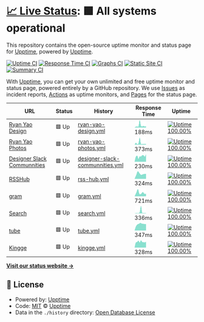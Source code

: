 # [📈 Live Status](https://demo.upptime.js.org): <!--live status--> **🟩 All systems operational**

This repository contains the open-source uptime monitor and status page for [Upptime](https://upptime.js.org), powered by [Upptime](https://github.com/upptime/upptime).

[![Uptime CI](https://github.com/koj-co/upptime/workflows/Uptime%20CI/badge.svg)](https://github.com/koj-co/upptime/actions?query=workflow%3A%22Uptime+CI%22)
[![Response Time CI](https://github.com/koj-co/upptime/workflows/Response%20Time%20CI/badge.svg)](https://github.com/koj-co/upptime/actions?query=workflow%3A%22Response+Time+CI%22)
[![Graphs CI](https://github.com/koj-co/upptime/workflows/Graphs%20CI/badge.svg)](https://github.com/koj-co/upptime/actions?query=workflow%3A%22Graphs+CI%22)
[![Static Site CI](https://github.com/koj-co/upptime/workflows/Static%20Site%20CI/badge.svg)](https://github.com/koj-co/upptime/actions?query=workflow%3A%22Static+Site+CI%22)
[![Summary CI](https://github.com/koj-co/upptime/workflows/Summary%20CI/badge.svg)](https://github.com/koj-co/upptime/actions?query=workflow%3A%22Summary+CI%22)

With [Upptime](https://upptime.js.org), you can get your own unlimited and free uptime monitor and status page, powered entirely by a GitHub repository. We use [Issues](https://github.com/upptime/upptime/issues) as incident reports, [Actions](https://github.com/upptime/upptime/actions) as uptime monitors, and [Pages](https://demo.upptime.js.org) for the status page.

<!--start: status pages-->
<!-- This summary is generated by Upptime (https://github.com/upptime/upptime) -->
<!-- Do not edit this manually, your changes will be overwritten -->

| URL                                                                | Status | History                                                                                                                        | Response Time                                                                                    | Uptime                                                                                                                                                                                                                                             |
| ------------------------------------------------------------------ | ------ | ------------------------------------------------------------------------------------------------------------------------------ | ------------------------------------------------------------------------------------------------ | -------------------------------------------------------------------------------------------------------------------------------------------------------------------------------------------------------------------------------------------------- |
| [Ryan Yao Design](https://ryanyao.design)                          | 🟩 Up  | [ryan-yao-design.yml](https://github.com/lucky13820/uptime/commits/master/history/ryan-yao-design.yml)                         | <img alt="Response time graph" src="./graphs/ryan-yao-design.png" height="20"> 188ms             | [![Uptime 100.00%](https://img.shields.io/endpoint?url=https%3A%2F%2Fraw.githubusercontent.com%2Flucky13820%2Fuptime%2Fmaster%2Fapi%2Fryan-yao-design%2Fuptime.json)](https://demo.upptime.js.org/history/ryan-yao-design)                         |
| [Ryan Yao Photos](https://ryanyao.photos)                          | 🟩 Up  | [ryan-yao-photos.yml](https://github.com/lucky13820/uptime/commits/master/history/ryan-yao-photos.yml)                         | <img alt="Response time graph" src="./graphs/ryan-yao-photos.png" height="20"> 373ms             | [![Uptime 100.00%](https://img.shields.io/endpoint?url=https%3A%2F%2Fraw.githubusercontent.com%2Flucky13820%2Fuptime%2Fmaster%2Fapi%2Fryan-yao-photos%2Fuptime.json)](https://demo.upptime.js.org/history/ryan-yao-photos)                         |
| [Designer Slack Communnities](https://www.designerslack.community) | 🟩 Up  | [designer-slack-communnities.yml](https://github.com/lucky13820/uptime/commits/master/history/designer-slack-communnities.yml) | <img alt="Response time graph" src="./graphs/designer-slack-communnities.png" height="20"> 230ms | [![Uptime 100.00%](https://img.shields.io/endpoint?url=https%3A%2F%2Fraw.githubusercontent.com%2Flucky13820%2Fuptime%2Fmaster%2Fapi%2Fdesigner-slack-communnities%2Fuptime.json)](https://demo.upptime.js.org/history/designer-slack-communnities) |
| [RSSHub](https://rsshub.ryanyao.xyz)                               | 🟩 Up  | [rss-hub.yml](https://github.com/lucky13820/uptime/commits/master/history/rss-hub.yml)                                         | <img alt="Response time graph" src="./graphs/rss-hub.png" height="20"> 324ms                     | [![Uptime 100.00%](https://img.shields.io/endpoint?url=https%3A%2F%2Fraw.githubusercontent.com%2Flucky13820%2Fuptime%2Fmaster%2Fapi%2Frss-hub%2Fuptime.json)](https://demo.upptime.js.org/history/rss-hub)                                         |
| [gram](https://gram.ryanyao.xyz)                                   | 🟩 Up  | [gram.yml](https://github.com/lucky13820/uptime/commits/master/history/gram.yml)                                               | <img alt="Response time graph" src="./graphs/gram.png" height="20"> 721ms                        | [![Uptime 100.00%](https://img.shields.io/endpoint?url=https%3A%2F%2Fraw.githubusercontent.com%2Flucky13820%2Fuptime%2Fmaster%2Fapi%2Fgram%2Fuptime.json)](https://demo.upptime.js.org/history/gram)                                               |
| [Search](https://search.ryanyao.xyz)                               | 🟩 Up  | [search.yml](https://github.com/lucky13820/uptime/commits/master/history/search.yml)                                           | <img alt="Response time graph" src="./graphs/search.png" height="20"> 336ms                      | [![Uptime 100.00%](https://img.shields.io/endpoint?url=https%3A%2F%2Fraw.githubusercontent.com%2Flucky13820%2Fuptime%2Fmaster%2Fapi%2Fsearch%2Fuptime.json)](https://demo.upptime.js.org/history/search)                                           |
| [tube](https://tube.ryanyao.xyz)                                   | 🟩 Up  | [tube.yml](https://github.com/lucky13820/uptime/commits/master/history/tube.yml)                                               | <img alt="Response time graph" src="./graphs/tube.png" height="20"> 347ms                        | [![Uptime 100.00%](https://img.shields.io/endpoint?url=https%3A%2F%2Fraw.githubusercontent.com%2Flucky13820%2Fuptime%2Fmaster%2Fapi%2Ftube%2Fuptime.json)](https://demo.upptime.js.org/history/tube)                                               |
| [Kingge](https://www.kingge.com)                                   | 🟩 Up  | [kingge.yml](https://github.com/lucky13820/uptime/commits/master/history/kingge.yml)                                           | <img alt="Response time graph" src="./graphs/kingge.png" height="20"> 328ms                      | [![Uptime 100.00%](https://img.shields.io/endpoint?url=https%3A%2F%2Fraw.githubusercontent.com%2Flucky13820%2Fuptime%2Fmaster%2Fapi%2Fkingge%2Fuptime.json)](https://demo.upptime.js.org/history/kingge)                                           |

<!--end: status pages-->

[**Visit our status website →**](https://demo.upptime.js.org)

## 📄 License

- Powered by: [Upptime](https://github.com/upptime/upptime)
- Code: [MIT](./LICENSE) © [Upptime](https://upptime.js.org)
- Data in the `./history` directory: [Open Database License](https://opendatacommons.org/licenses/odbl/1-0/)
